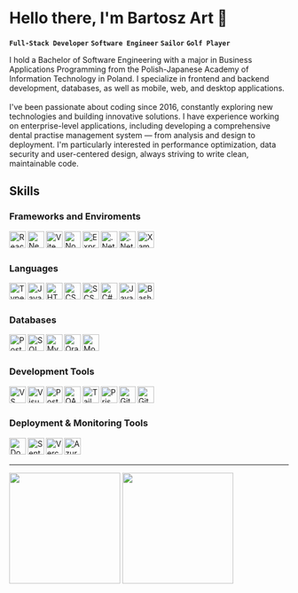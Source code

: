 # Hello there, I'm Bartosz Art 👋

**`Full-Stack Developer`** **`Software Engineer`** **`Sailor`** **`Golf Player`**

I hold a Bachelor of Software Engineering with a major in Business Applications Programming from the Polish-Japanese Academy of Information Technology in Poland. I specialize in frontend and backend development, databases, as well as mobile, web, and desktop applications. 
<br />
<br />
I've been passionate about coding since 2016, constantly exploring new technologies and building innovative solutions. I have experience working on enterprise-level applications, including developing a comprehensive dental practise management system — from analysis and design to deployment. I'm particularly interested in performance optimization, data security and user-centered design, always striving to write clean, maintainable code.



## Skills
### Frameworks and Enviroments
[<img align="left" alt="React" width="30px" src="https://cdn.jsdelivr.net/gh/devicons/devicon@latest/icons/react/react-original.svg" />](https://react.dev/)
[<img align="left" alt="Next.js" width="30px" src="https://cdn.jsdelivr.net/gh/devicons/devicon@latest/icons/nextjs/nextjs-original.svg" />](https://nextjs.org/)
[<img align="left" alt="Vite" width="30px" src="https://cdn.jsdelivr.net/gh/devicons/devicon@latest/icons/vitejs/vitejs-original.svg" />](https://vite.dev/)
[<img align="left" alt="Node.js" width="30px" src="https://cdn.jsdelivr.net/gh/devicons/devicon@latest/icons/nodejs/nodejs-original.svg" />](https://nodejs.org/)

<picture>
  <source media="(prefers-color-scheme: dark)" srcset="./img/express.svg">
  <img align="left" alt="Express" width="30px" src="https://cdn.jsdelivr.net/gh/devicons/devicon@latest/icons/express/express-original.svg" />
</picture>

[<img align="left" alt=".Net" width="30px" src="https://cdn.jsdelivr.net/gh/devicons/devicon@latest/icons/dot-net/dot-net-original.svg" />](https://learn.microsoft.com/dotnet/)
[<img align="left" alt=".Net Core" width="30px" src="https://cdn.jsdelivr.net/gh/devicons/devicon@latest/icons/dotnetcore/dotnetcore-original.svg" />](https://learn.microsoft.com/dotnet/)
[<img align="left" alt="Xamarin" width="30px" src="https://cdn.jsdelivr.net/gh/devicons/devicon@latest/icons/xamarin/xamarin-original.svg" />](https://learn.microsoft.com/previous-versions/xamarin/)



<br />
<br />

### Languages
[<img align="left" alt="TypeScript" width="30px" src="https://cdn.jsdelivr.net/gh/devicons/devicon@latest/icons/typescript/typescript-original.svg" />](https://www.typescriptlang.org/)
[<img align="left" alt="JavaScript" width="30px" src="https://cdn.jsdelivr.net/gh/devicons/devicon@latest/icons/javascript/javascript-original.svg" />](https://developer.mozilla.org/docs/Web/JavaScript)
[<img align="left" alt="HTML" width="30px" src="https://cdn.jsdelivr.net/gh/devicons/devicon@latest/icons/html5/html5-original.svg" />](https://developer.mozilla.org/docs/Web/HTML)
[<img align="left" alt="CSS" width="30px" src="https://cdn.jsdelivr.net/gh/devicons/devicon@latest/icons/css3/css3-original.svg" />](https://developer.mozilla.org/docs/Web/CSS)
[<img align="left" alt="SCSS" width="30px" src="https://cdn.jsdelivr.net/gh/devicons/devicon@latest/icons/sass/sass-original.svg" />](https://sass-lang.com/)
[<img align="left" alt="C#" width="30px" src="https://cdn.jsdelivr.net/gh/devicons/devicon@latest/icons/csharp/csharp-original.svg" />](https://learn.microsoft.com/dotnet/csharp/)
[<img align="left" alt="Java" width="30px" src="https://cdn.jsdelivr.net/gh/devicons/devicon@latest/icons/java/java-original.svg" />](https://www.java.com/)
<img align="left" alt="Bash" width="30px" src="https://cdn.jsdelivr.net/gh/devicons/devicon@latest/icons/bash/bash-original.svg" />


<br />
<br />

### Databases
[<img align="left" alt="PostgreSQL" width="30px" src="https://cdn.jsdelivr.net/gh/devicons/devicon@latest/icons/postgresql/postgresql-original.svg" />](https://www.postgresql.org/)
[<img align="left" alt="SQL Server" width="30px" src="https://cdn.jsdelivr.net/gh/devicons/devicon@latest/icons/microsoftsqlserver/microsoftsqlserver-original.svg" />](https://learn.microsoft.com/sql/sql-server/?view=sql-server-ver16)
[<img align="left" alt="MySQL" width="30px" src="https://cdn.jsdelivr.net/gh/devicons/devicon@latest/icons/mysql/mysql-original.svg" />](https://www.mysql.com/)
[<img align="left" alt="Oracle" width="30px" src="https://cdn.jsdelivr.net/gh/devicons/devicon@latest/icons/oracle/oracle-original.svg" />](https://www.oracle.com/database/)
[<img align="left" alt="MongoDB" width="30px" src="https://cdn.jsdelivr.net/gh/devicons/devicon@latest/icons/mongodb/mongodb-original.svg" />](https://www.mongodb.com/)


<br />
<br />

### Development Tools
[<img align="left" alt="VS Code" width="30px" src="https://cdn.jsdelivr.net/gh/devicons/devicon@latest/icons/vscode/vscode-original.svg" />](https://code.visualstudio.com/)
[<img align="left" alt="Visual Studio" width="30px" src="https://cdn.jsdelivr.net/gh/devicons/devicon@latest/icons/visualstudio/visualstudio-original.svg" />](https://visualstudio.microsoft.com/)
[<img align="left" alt="Postman" width="30px" src="https://cdn.jsdelivr.net/gh/devicons/devicon@latest/icons/postman/postman-original.svg" />](https://www.postman.com/)
[<img align="left" alt="OAuth" width="30px" src="https://cdn.jsdelivr.net/gh/devicons/devicon@latest/icons/oauth/oauth-original.svg" />](https://oauth.net/2/)
[<img align="left" alt="TailwindCSS" width="30px" src="https://cdn.jsdelivr.net/gh/devicons/devicon@latest/icons/tailwindcss/tailwindcss-original.svg" />](https://tailwindcss.com/)

<picture>
  <source media="(prefers-color-scheme: dark)" width="25px" srcset="./img/prisma.svg">
  <img align="left" alt="Prisma" width="30px" src="https://cdn.jsdelivr.net/gh/devicons/devicon@latest/icons/prisma/prisma-original.svg" />
</picture>

[<img align="left" alt="Git" width="30px" src="https://cdn.jsdelivr.net/gh/devicons/devicon@latest/icons/git/git-original.svg" />](https://git-scm.com/)

<picture>
  <source media="(prefers-color-scheme: dark)" srcset="./img/github.svg">
  <img align="left" alt="Github" width="30px" src="https://cdn.jsdelivr.net/gh/devicons/devicon@latest/icons/github/github-original.svg" />
</picture>


<br />
<br />

### Deployment & Monitoring Tools
[<img align="left" alt="Docker" width="30px" src="https://cdn.jsdelivr.net/gh/devicons/devicon@latest/icons/docker/docker-original.svg" />](https://www.docker.com/)
[<img align="left" alt="Sentry" width="30px" src="https://cdn.jsdelivr.net/gh/devicons/devicon@latest/icons/sentry/sentry-original.svg" />](https://sentry.io/)

<picture>
  <source media="(prefers-color-scheme: dark)" srcset="./img/vercel.svg">
  <img align="left" alt="Vercel" width="30px" src="https://cdn.jsdelivr.net/gh/devicons/devicon@latest/icons/vercel/vercel-original.svg" />
</picture>

[<img align="left" alt="Azure" width="30px" src="https://cdn.jsdelivr.net/gh/devicons/devicon@latest/icons/azure/azure-original.svg" />](https://azure.microsoft.com/)

<br />
<br />

---
<span>
  <img height=200 align="center" src="https://github-readme-stats.vercel.app/api?username=artoszbart&show_icons=true&hide_rank=true&theme=transparent&hide=stars&include_all_commits=true&border_color=4446&border_radius=15&custom_title=My%20GitHub%20Stats" />
</span>
<span>
  <img height=200 align="center" src="https://github-readme-stats.vercel.app/api/top-langs/?username=artoszbart&layout=compact&theme=transparent&border_color=4446&border_radius=15&custom_title=My%20Most%20Used%20Languages" />
</span>
<!---<img src="https://github-stackoverflow-readme.vercel.app/?userId=11319657" />--->
<!---&show=reviews,discussions_started,discussions_answered,prs_merged,prs_merged_percentage-->

<!--
<img align="left" alt="GitHub" width="26px" src="https://user-images.githubusercontent.com/3369400/139447912-e0f43f33-6d9f-45f8-be46-2df5bbc91289.png#gh-dark-mode-only" style="padding-right:10px;" />
<img align="left" alt="GitHub" width="26px" src="https://user-images.githubusercontent.com/3369400/139448065-39a229ba-4b06-434b-bc67-616e2ed80c8f.png#gh-light-mode-only" style="padding-right:10px;" />
-->

<!--
**ArtoszBart/ArtoszBart** is a ✨ _special_ ✨ repository because its `README.md` (this file) appears on your GitHub profile.

Here are some ideas to get you started:

- 🔭 I’m currently working on ...
- 🌱 I’m currently learning ...
- 👯 I’m looking to collaborate on ...
- 🤔 I’m looking for help with ...
- 💬 Ask me about ...
- 📫 How to reach me: ...
- 😄 Pronouns: ...
- ⚡ Fun fact: ...
-->

